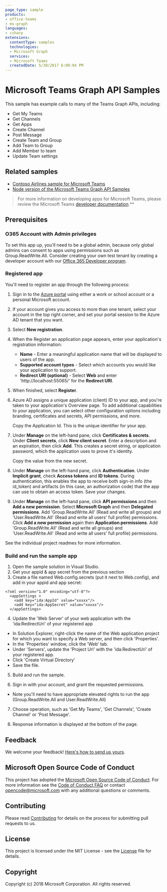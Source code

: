 ```yaml
---
page_type: sample
products:
- office-teams
- ms-graph
languages:
- csharp
extensions:
  contentType: samples
  technologies:
  - Microsoft Graph
  services:
  - Microsoft Teams
  createdDate: 5/30/2017 6:00:04 PM
---
```

# Microsoft Teams Graph API Samples

This sample has example calls to many of the Teams Graph APIs, including:

* Get My Teams
* Get Channels
* Get Apps
* Create Channel
* Post Message
* Create Team and Group
* Add Team to Group
* Add Member to team
* Update Team settings

## Related samples

* [Contoso Airlines sample for Microsoft Teams](https://github.com/microsoftgraph/contoso-airlines-teams-sample)
* [Node version of the Microsoft Teams Graph API Samples](https://github.com/OfficeDev/microsoft-teams-sample-graph/tree/master/Node/SampleApp)

> For more information on developing apps for Microsoft Teams, please review the Microsoft Teams [developer documentation](https://msdn.microsoft.com/en-us/microsoft-teams/index).**

## Prerequisites

### O365 Account with Admin privileges

To set this app up, you'll need to be a global admin, because only global admins can consent to apps using permissions such as Group.ReadWrite.All. Consider creating your own test tenant by creating a developer account with our [Office 365 Developer program](https://dev.office.com/devprogram).  

### Registered app

You'll need to register an app through the following process:

1. Sign in to the [Azure portal](https://go.microsoft.com/fwlink/?linkid=2083908) using either a work or school account or a personal Microsoft account.
2. If your account gives you access to more than one tenant, select your account in the top right corner, and set your portal session to the Azure AD tenant that you want.
3. Select **New registration**.
4. When the Register an application page appears, enter your application's registration information:
   * **Name** - Enter a meaningful application name that will be displayed to users of the app.
   * **Supported account types** - Select which accounts you would like your application to support.
   * **Redirect URI (optional)** - Select **Web** and enter 'http://localhost:55065/' for the **Redirect URI**.
5. When finished, select **Register**.
6. Azure AD assigns a unique application (client) ID to your app, and you're taken to your application's Overview page. To add additional capabilities to your application, you can select other configuration options including branding, certificates and secrets, API permissions, and more. 

   Copy the Application Id. This is the unique identifier for your app.
7. Under **Manage** on the left-hand pane, click **Certificates & secrets**.  Under **Client secrets**, click **New client secret**.  Enter a description and an expiration, then click **Add**.  This creates a secret string, or application password, which the application uses to prove it's identity.  

   Copy the value from the new secret.
8. Under **Manage** on the left-hand pane, click **Authentication**. Under **Implicit grant**, check **Access tokens** and **ID tokens**. During authentication, this enables the app to receive both sign-in info (the id_token) and artifacts (in this case, an authorization code) that the app can use to obtain an access token. Save your changes.
9. Under **Manage** on the left-hand pane, click **API permissions** and then **Add a new permission**. Select **Microsoft Graph** and then **Delegated permissions**. Add 'Group.ReadWrite.All' (Read and write all groups) and 'User.ReadWrite.All' (Read and write all users' full profile) permissions. Click **Add a new permission** again then **Application permissions**. Add 'Group.ReadWrite.All' (Read and write all groups) and 'User.ReadWrite.All' (Read and write all users' full profile) permissions.

See the individual project readmes for more information.
    
### Build and run the sample app

1. Open the sample solution in Visual Studio.
2. Get your appid & app secret from the previous section
3. Create a file named Web.config.secrets (put it next to Web.config), and add in your appid and app secret:

```
<?xml version="1.0" encoding="utf-8"?>
  <appSettings >
    <add key="ida:AppId" value="xxxxx"/>
    <add key="ida:AppSecret" value="xxxxx"/>
  </appSettings>
```

4. Update the 'Web Server' of your web application with the 'ida:RedirectUri' of your registered app 

* In Solution Explorer, right-click the name of the Web application project for which you want to specify a Web server, and then click 'Properties'.
* In the 'Properties' window, click the 'Web' tab.
* Under 'Servers', update the 'Project Url' with the 'ida:RedirectUri' of your registered app.
* Click 'Create Virtual Directory'
* Save the file.

5. Build and run the sample.

6. Sign in with your account, and grant the requested permissions.

* Note you'll need to have appropriate elevated rights to run the app (Group.ReadWrite.All and User.ReadWrite.All)

7. Choose operation, such as 'Get My Teams', 'Get Channels', 'Create Channel' or 'Post Message'.

8. Response information is displayed at the bottom of the page.

## Feedback

We welcome your feedback! [Here's how to send us yours](https://msdn.microsoft.com/en-us/microsoft-teams/feedback).

## Microsoft Open Source Code of Conduct

This project has adopted the [Microsoft Open Source Code of Conduct](https://opensource.microsoft.com/codeofconduct/).
For more information see the [Code of Conduct FAQ](https://opensource.microsoft.com/codeofconduct/faq/) or contact [opencode@microsoft.com](mailto:opencode@microsoft.com) with any additional questions or comments.

## Contributing

Please read [Contributing](contributing.md) for details on the process for submitting pull requests to us.

## License

This project is licensed under the MIT License - see the [License](LICENSE) file for details.

## Copyright

Copyright (c) 2018 Microsoft Corporation. All rights reserved.
